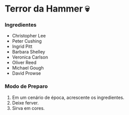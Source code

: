 # Terror da Hammer :skull:

### Ingredientes

- Christopher Lee
- Peter Cushing
- Ingrid Pitt
- Barbara Shelley
- Veronica Carlson
- Oliver Reed
- Michael Gough
- David Prowse

### Modo de Preparo

1. Em um cenário de época, acrescente os ingredientes.
2. Deixe ferver.
3. Sirva em cores.

